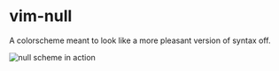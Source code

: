 # vim-null

A colorscheme meant to look like a more pleasant version of syntax off.

![null scheme in action](https://user-images.githubusercontent.com/193/39538019-3136bc0e-4df0-11e8-9e4d-7bd7eacbb4cb.png)
